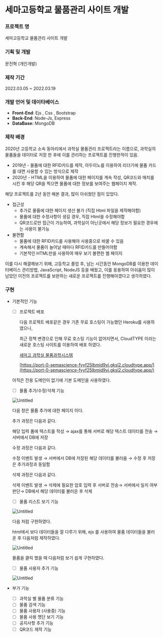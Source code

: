 # 세마고등학교 물품관리 사이트 개발

### 프로젝트 명

세마고등학교 물품관리 사이트 개발 

### 기획 및 개발

문진혁 (개인개발)

### 제작 기간

2022.03.05 ~ 2022.03.19 

### 개발 언어 및 데이타베이스

- **Front-End**: Ejs , Css , Bootstrap
- **Back-End**: Node-Js, Express
- **DataBase:** MongoDB

### 제작 배경

 2020년 고등학교 소속 동아리에서 과학실 물품관리 프로젝트라는 이름으로, 과학실의 물품들을 데이터로 저장 한 후에 이를 관리하는 프로젝트를 진행한적이 있음.

- 2019년 - 물품에 대한 RFID카드를 제작, 아두이노를 이용하여 리더기에 물품 카드를 대면 사용할 수 있는 방식으로 제작
- 2020년 - HTML을 이용하여 물품에 대한 페이지를 계속 작성, QR코드와 매치를 시킨 후 해당 QR을 찍으면 물품에 대한 정보를 보여주는 웹페이지 제작.

 해당 프로젝트를 2년 동안 해본 결과, 많이 아쉬웠던 점이 있었다.

- 접근성
    - 추가로 물품에 대한 페이지 생산 불가 (직접 Html 파일을 제작해야함)
    - 물품에 대한 수정사항이 생길 경우, 직접 Html을 수정해야함
    - QR코드로만 접근이 가능하여, 과학실이 아닌곳에서 해당 정보가 필요한 경우에는 사용이 불가능
- 불편함
    - 물품에 대한 RFID카드를 사용해야 사용중으로 바꿀 수 있음
    - 계속해서 물품이  늘어날 때마다 RFID카드를 만들어야함
    - 기본적인  HTML만을 사용하여 매우 보기 불편한 웹 페이지

이를 다시 해결해보기 위해, 고등학교 졸업 후, 남는 시간동안 MongoDB를 이용한 데이터베이스 관리방법, JavaScript, NodeJS 등을 배웠고, 이를 응용하여 아쉬움이 많이 남았던 이전의 프로젝트를 보완하는 새로운 프로젝트를 진행해야겠다고 생각하였다.

 

### 구현

- 기본적인 기능
    - [ ]  프로젝트 배포
        
        다음 프로젝트 배포같은 경우 기존 무료 호스팅이 가능했던 Heroku를 사용하였으나, 
        
         최근 정책 변경으로 인해 무료 호스팅 기능이 없어지면서, CloudTYPE 이라는 새로운 호스팅 사이트를 이용하여 배포 하였다. 
        
        [세마고 과학실 물품과학시스템](https://port-0-semascience-fyyf25lbmid9vi.gksl2.cloudtype.app/)
        
        [https://port-0-semascience-fyyf25lbmid9vi.gksl2.cloudtype.app/](https://port-0-semascience-fyyf25lbmid9vi.gksl2.cloudtype.app/)
        
    
    아직은 전용 도메인이 없기에 기본 도메인을 사용하였다.
    
    - [ ]  물품 추가/수정/삭제 기능
    
    ![Untitled](%E1%84%89%E1%85%A6%E1%84%86%E1%85%A1%E1%84%80%E1%85%A9%E1%84%83%E1%85%B3%E1%86%BC%E1%84%92%E1%85%A1%E1%86%A8%E1%84%80%E1%85%AD%20%E1%84%86%E1%85%AE%E1%86%AF%E1%84%91%E1%85%AE%E1%86%B7%E1%84%80%E1%85%AA%E1%86%AB%E1%84%85%E1%85%B5%20%E1%84%89%E1%85%A1%E1%84%8B%E1%85%B5%E1%84%90%E1%85%B3%20%E1%84%80%E1%85%A2%E1%84%87%E1%85%A1%E1%86%AF%20675c7729cb824f348687e58419696636/Untitled.png)
    
    다음 창은 물품 추가에 대한 페이지 이다. 
    
    추가 과정은 다음과 같다.
    
     해당 입력 폼에 텍스트를 작성 → ajax를 통해 서버로 해당 텍스트 데이터를 전송 → 서버에서 DB에 저장 
    
    수정 과정은 다음과 같다.
    
    수정 이벤트 발생 → 서버에서 DB에 저장된 해당 데이터를 불러옴 → 수정 후 저장은 추가과정과 동일함
    
    삭제 과정은 다음과 같다.
    
    삭제 이벤트 발생 → 삭제에 필요한 암호 입력 후 서버로 전송→ 서버에서 일치 여부 판단→ DB에서 해당 데이터를 불러온 후 삭제
    
    - [ ]  물품 리스트 보기 기능
    
    ![Untitled](%E1%84%89%E1%85%A6%E1%84%86%E1%85%A1%E1%84%80%E1%85%A9%E1%84%83%E1%85%B3%E1%86%BC%E1%84%92%E1%85%A1%E1%86%A8%E1%84%80%E1%85%AD%20%E1%84%86%E1%85%AE%E1%86%AF%E1%84%91%E1%85%AE%E1%86%B7%E1%84%80%E1%85%AA%E1%86%AB%E1%84%85%E1%85%B5%20%E1%84%89%E1%85%A1%E1%84%8B%E1%85%B5%E1%84%90%E1%85%B3%20%E1%84%80%E1%85%A2%E1%84%87%E1%85%A1%E1%86%AF%20675c7729cb824f348687e58419696636/Untitled%201.png)
    
    다음 처럼 구현하였다.
    
    html에서 보다 데이터들을 잘 다루기 위해, ejs 를 사용하여 물품 데이터들을 불러온 후 다음처럼 제작하였다. 
    
    ![Untitled](%E1%84%89%E1%85%A6%E1%84%86%E1%85%A1%E1%84%80%E1%85%A9%E1%84%83%E1%85%B3%E1%86%BC%E1%84%92%E1%85%A1%E1%86%A8%E1%84%80%E1%85%AD%20%E1%84%86%E1%85%AE%E1%86%AF%E1%84%91%E1%85%AE%E1%86%B7%E1%84%80%E1%85%AA%E1%86%AB%E1%84%85%E1%85%B5%20%E1%84%89%E1%85%A1%E1%84%8B%E1%85%B5%E1%84%90%E1%85%B3%20%E1%84%80%E1%85%A2%E1%84%87%E1%85%A1%E1%86%AF%20675c7729cb824f348687e58419696636/Untitled%202.png)
    
    물품을 클릭 했을 때 다음처럼 보기 쉽게 구현하였다. 
    
    - [ ]  물품 사용자 추가 기능
    
    ![Untitled](%E1%84%89%E1%85%A6%E1%84%86%E1%85%A1%E1%84%80%E1%85%A9%E1%84%83%E1%85%B3%E1%86%BC%E1%84%92%E1%85%A1%E1%86%A8%E1%84%80%E1%85%AD%20%E1%84%86%E1%85%AE%E1%86%AF%E1%84%91%E1%85%AE%E1%86%B7%E1%84%80%E1%85%AA%E1%86%AB%E1%84%85%E1%85%B5%20%E1%84%89%E1%85%A1%E1%84%8B%E1%85%B5%E1%84%90%E1%85%B3%20%E1%84%80%E1%85%A2%E1%84%87%E1%85%A1%E1%86%AF%20675c7729cb824f348687e58419696636/Untitled%203.png)
    
- 부가 기능
    - [ ]  과학실 별 물품 분류 기능
    - [ ]  물품 검색 기능
    - [ ]  물품 사용자 (사용중) 기능
    - [ ]  물품 사용 명단 보기 기능
    - [ ]  공지사항 추가 기능
    - [ ]  QR코드 제작 기능
